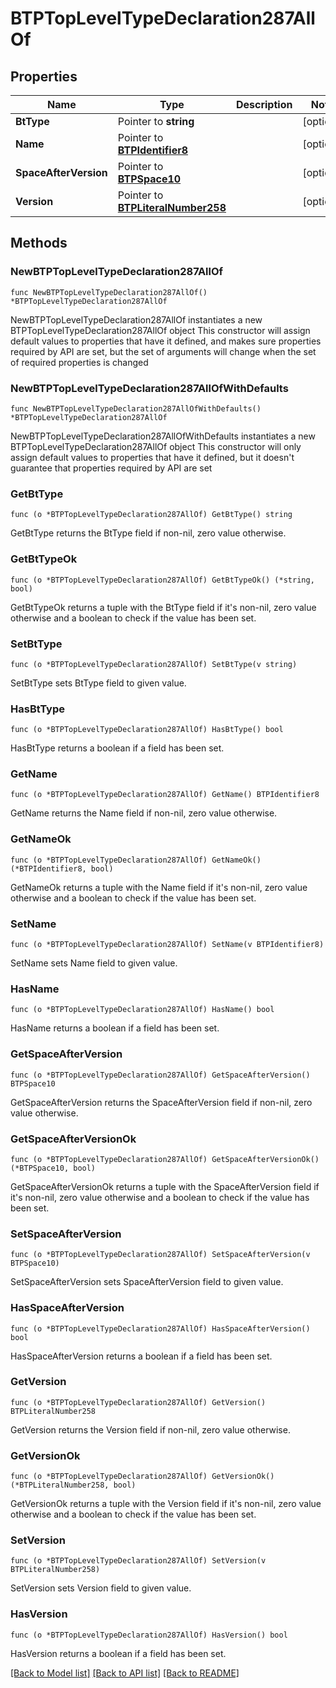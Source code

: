 # BTPTopLevelTypeDeclaration287AllOf

## Properties

Name | Type | Description | Notes
------------ | ------------- | ------------- | -------------
**BtType** | Pointer to **string** |  | [optional] 
**Name** | Pointer to [**BTPIdentifier8**](BTPIdentifier8.md) |  | [optional] 
**SpaceAfterVersion** | Pointer to [**BTPSpace10**](BTPSpace10.md) |  | [optional] 
**Version** | Pointer to [**BTPLiteralNumber258**](BTPLiteralNumber258.md) |  | [optional] 

## Methods

### NewBTPTopLevelTypeDeclaration287AllOf

`func NewBTPTopLevelTypeDeclaration287AllOf() *BTPTopLevelTypeDeclaration287AllOf`

NewBTPTopLevelTypeDeclaration287AllOf instantiates a new BTPTopLevelTypeDeclaration287AllOf object
This constructor will assign default values to properties that have it defined,
and makes sure properties required by API are set, but the set of arguments
will change when the set of required properties is changed

### NewBTPTopLevelTypeDeclaration287AllOfWithDefaults

`func NewBTPTopLevelTypeDeclaration287AllOfWithDefaults() *BTPTopLevelTypeDeclaration287AllOf`

NewBTPTopLevelTypeDeclaration287AllOfWithDefaults instantiates a new BTPTopLevelTypeDeclaration287AllOf object
This constructor will only assign default values to properties that have it defined,
but it doesn't guarantee that properties required by API are set

### GetBtType

`func (o *BTPTopLevelTypeDeclaration287AllOf) GetBtType() string`

GetBtType returns the BtType field if non-nil, zero value otherwise.

### GetBtTypeOk

`func (o *BTPTopLevelTypeDeclaration287AllOf) GetBtTypeOk() (*string, bool)`

GetBtTypeOk returns a tuple with the BtType field if it's non-nil, zero value otherwise
and a boolean to check if the value has been set.

### SetBtType

`func (o *BTPTopLevelTypeDeclaration287AllOf) SetBtType(v string)`

SetBtType sets BtType field to given value.

### HasBtType

`func (o *BTPTopLevelTypeDeclaration287AllOf) HasBtType() bool`

HasBtType returns a boolean if a field has been set.

### GetName

`func (o *BTPTopLevelTypeDeclaration287AllOf) GetName() BTPIdentifier8`

GetName returns the Name field if non-nil, zero value otherwise.

### GetNameOk

`func (o *BTPTopLevelTypeDeclaration287AllOf) GetNameOk() (*BTPIdentifier8, bool)`

GetNameOk returns a tuple with the Name field if it's non-nil, zero value otherwise
and a boolean to check if the value has been set.

### SetName

`func (o *BTPTopLevelTypeDeclaration287AllOf) SetName(v BTPIdentifier8)`

SetName sets Name field to given value.

### HasName

`func (o *BTPTopLevelTypeDeclaration287AllOf) HasName() bool`

HasName returns a boolean if a field has been set.

### GetSpaceAfterVersion

`func (o *BTPTopLevelTypeDeclaration287AllOf) GetSpaceAfterVersion() BTPSpace10`

GetSpaceAfterVersion returns the SpaceAfterVersion field if non-nil, zero value otherwise.

### GetSpaceAfterVersionOk

`func (o *BTPTopLevelTypeDeclaration287AllOf) GetSpaceAfterVersionOk() (*BTPSpace10, bool)`

GetSpaceAfterVersionOk returns a tuple with the SpaceAfterVersion field if it's non-nil, zero value otherwise
and a boolean to check if the value has been set.

### SetSpaceAfterVersion

`func (o *BTPTopLevelTypeDeclaration287AllOf) SetSpaceAfterVersion(v BTPSpace10)`

SetSpaceAfterVersion sets SpaceAfterVersion field to given value.

### HasSpaceAfterVersion

`func (o *BTPTopLevelTypeDeclaration287AllOf) HasSpaceAfterVersion() bool`

HasSpaceAfterVersion returns a boolean if a field has been set.

### GetVersion

`func (o *BTPTopLevelTypeDeclaration287AllOf) GetVersion() BTPLiteralNumber258`

GetVersion returns the Version field if non-nil, zero value otherwise.

### GetVersionOk

`func (o *BTPTopLevelTypeDeclaration287AllOf) GetVersionOk() (*BTPLiteralNumber258, bool)`

GetVersionOk returns a tuple with the Version field if it's non-nil, zero value otherwise
and a boolean to check if the value has been set.

### SetVersion

`func (o *BTPTopLevelTypeDeclaration287AllOf) SetVersion(v BTPLiteralNumber258)`

SetVersion sets Version field to given value.

### HasVersion

`func (o *BTPTopLevelTypeDeclaration287AllOf) HasVersion() bool`

HasVersion returns a boolean if a field has been set.


[[Back to Model list]](../README.md#documentation-for-models) [[Back to API list]](../README.md#documentation-for-api-endpoints) [[Back to README]](../README.md)



